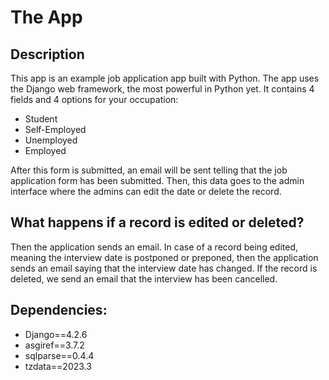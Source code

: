 # The App
## Description
This app is an example job application app built with Python. The app uses the Django web framework, the most powerful in Python yet.
It contains 4 fields and 4 options for your occupation:
- Student
- Self-Employed
- Unemployed
- Employed

After this form is submitted, an email will be sent telling that the job application form has been submitted. Then, this data goes to the admin interface where
the admins can edit the date or delete the record.
## What happens if a record is edited or deleted?
Then the application sends an email. In case of a record being edited, meaning the interview date is postponed or preponed, then 
the application sends an email saying that the interview date has changed. If the record is deleted, we send an email that the interview has been cancelled.

## Dependencies:
- Django==4.2.6
- asgiref==3.7.2
- sqlparse==0.4.4
- tzdata==2023.3
